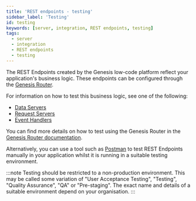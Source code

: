```yaml
---
title: 'REST endpoints - testing'
sidebar_label: 'Testing'
id: testing
keywords: [server, integration, REST endpoints, testing]
tags:
  - server
  - integration
  - REST endpoints
  - testing
---
```


The REST Endpoints created by the Genesis low-code platform reflect your application's business logic. These endpoints can be configured through the [Genesis Router](/server/configuring-runtime/genesis-router/).

For information on how to test this business logic, see one of the following:
* [Data Servers](/server/data-server/testing/)
* [Request Servers](/server/request-server/testing/)
* [Event Handlers](/server/event-handler/testing/)

You can find more details on how to test using the Genesis Router in the [Genesis Router documentation](/server/configuring-runtime/genesis-router/#testing-the-genesis-router).

Alternatively, you can use a tool such as [Postman](https://www.postman.com/) to test REST Endpoints manually in your application whilst it is running in a suitable testing environment.

:::note
Testing should be restricted to a non-production environment. This may be called some variation of "User Acceptance Testing", "Testing", "Quality Assurance", "QA" or "Pre-staging". The exact name and details of a suitable environment depend on your organisation.
:::

